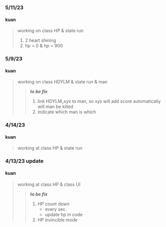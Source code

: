 ### 5/11/23
#### kuan
> working on class HP & state run
> 1. 2 heart shining
> 2. hp = 0 & hp = 900


### 5/9/23
#### kuan
> working on class HDYLM & state run & man
>> **_to be fix_** 
>> 1. link HDYLM_sys to man, so sys will add score automatically will man be killed
>> 2. indicate which man is which

### 4/14/23
#### kuan
> working at class HP & state run

### 4/13/23 update
#### kuan

> working at class HP & class UI
>> **_to be fix_** 
>> 1. HP count down
>>    * every sec.
>>    * update hp in code
>> 2. HP invincible mode
